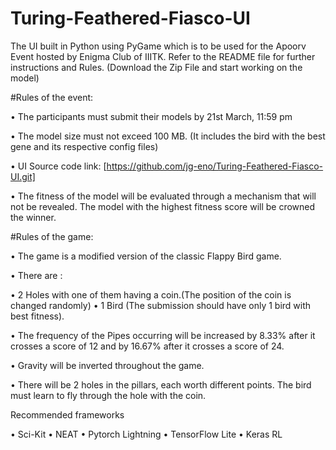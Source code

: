 # Turing-Feathered-Fiasco-UI
The UI built in Python using PyGame which is to be used for the Apoorv Event hosted by Enigma Club of IIITK. Refer to the README file for further instructions and Rules. (Download the Zip File and start working on the model)

#Rules of the event:

• The participants must submit their models by 21st March, 11:59 pm

• The model size must not exceed 100 MB. (It includes the bird with the best gene and its respective config files)

• UI Source code link: [https://github.com/jg-eno/Turing-Feathered-Fiasco-UI.git]

• The fitness of the model will be evaluated through a mechanism that will not be revealed. The model with the highest fitness score will be crowned the winner.

#Rules of the game:

• The game is a modified version of the classic Flappy Bird game.

• There are :

• 2 Holes with one of them having a coin.(The position of the coin is changed randomly) • 1 Bird (The submission should have only 1 bird with best fitness).

• The frequency of the Pipes occurring will be increased by 8.33% after it crosses a score of 12 and by 16.67% after it crosses a score of 24.

• Gravity will be inverted throughout the game.

• There will be 2 holes in the pillars, each worth different points. The bird must learn to fly through the hole with the coin.

Recommended frameworks

• Sci-Kit • NEAT • Pytorch Lightning • TensorFlow Lite • Keras RL
